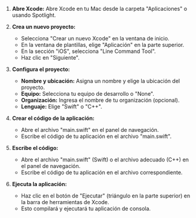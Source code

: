 1. **Abre Xcode:**
   Abre Xcode en tu Mac desde la carpeta "Aplicaciones" o usando Spotlight.

2. **Crea un nuevo proyecto:**
   - Selecciona "Crear un nuevo Xcode" en la ventana de inicio.
   - En la ventana de plantillas, elige "Aplicación" en la parte superior.
   - En la sección "iOS", selecciona "Line Command Tool".
   - Haz clic en "Siguiente".

3. **Configura el proyecto:**
   - **Nombre y ubicación:** Asigna un nombre y elige la ubicación del proyecto.
   - **Equipo:** Selecciona tu equipo de desarrollo o "None".
   - **Organización:** Ingresa el nombre de tu organización (opcional).
   - **Lenguaje:** Elige "Swift" o "C++".

4. **Crear el código de la aplicación:**
   - Abre el archivo "main.swift" en el panel de navegación.
   - Escribe el código de tu aplicación en el archivo "main.swift".
     
5. **Escribe el código:**
   - Abre el archivo "main.swift" (Swift) o el archivo adecuado (C++) en el panel de navegación.
   - Escribe el código de tu aplicación en el archivo correspondiente.

6. **Ejecuta la aplicación:**
   - Haz clic en el botón de "Ejecutar" (triángulo en la parte superior) en la barra de herramientas de Xcode.
   - Esto compilará y ejecutará tu aplicación de consola.
